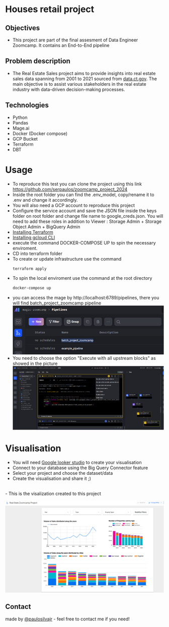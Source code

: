 # Houses retail project

## Objectives
- This project are part of the final assesment of Data Engineer Zoomcamp. It contains an End-to-End pipeline <br>

## Problem description
- The Real Estate Sales project aims to provide insights into real estate sales data spanning from 2001 to 2021 sourced from [data.ct.gov](https://data.ct.gov/). The main objective is to assist various stakeholders in the real estate industry with data-driven decision-making processes. 

## Technologies
- Python
- Pandas
- Mage.ai
- Docker (Docker compose)
- GCP Bucket
- Terraform
- DBT

# Usage
- To reproduce this test you can clone the project using this link https://github.com/serpaulos/zoomcamp_project_2024
- Inside the root folder you can find the .env_model, copy/rename it to .env and change it accordingly.
- You will also need a GCP account to reproduce this project
- Configure the service account and save the JSON file inside the keys folder on root folder and change file name to google_creds.json. You will need to add these roles in addition to Viewer : Storage Admin + Storage Object Admin + BigQuery Admin
- [Installing Terraform](https://developer.hashicorp.com/terraform/tutorials/aws-get-started/install-cli)
- [Installing gcloud CLI](]https://cloud.google.com/sdk/docs/install)
- execute the command DOCKER-COMPOSE UP to spin the necessary enviroment.
- CD into terraform folder
- To create or update infrastructure use the command 
  ```bash
  terraform apply
  ```
- To spin the local enviroment use the command at the root directory
  ```bash
  docker-compose up
  ```
- you can access the mage by http://localhost:6789/pipelines, there you will find batch_project_zoomcamp pipeline <br>
![Pipeline](images/mage_pipeline.png)<br>
- You need to choose the option "Execute with all upstream blocks" as showed in the picture
![Pipeline](images/pipeline_execution.png)

# Visualisation
- You will need [Google looker studio](https://lookerstudio.google.com/) to create your visualisation
- Connect to your database using the Big Query Connector feature
- Select your project and choose the dataset/data
- Create the  visualisation and share it ;)
<br>
- This is the visalization created to this project <br>

![Pipeline](images/dashboard.png)

## Contact
made by [@paulosilvajr](https://www.linkedin.com/in/paulosilvajr/) - feel free to contact me if you need!

